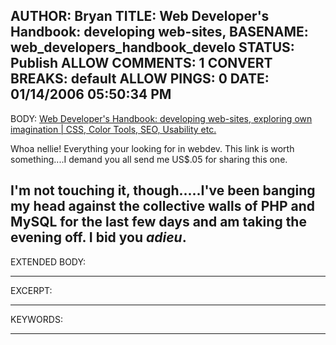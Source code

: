 AUTHOR: Bryan
TITLE: Web Developer's Handbook: developing web-sites,
BASENAME: web_developers_handbook_develo
STATUS: Publish
ALLOW COMMENTS: 1
CONVERT BREAKS: __default__
ALLOW PINGS: 0
DATE: 01/14/2006 05:50:34 PM
-----
BODY:
<a title="Web Developer's Handbook: developing web-sites, exploring own imagination | CSS, Color Tools, SEO, Usability etc." href="http://www.alvit.de/handbook/">Web Developer's Handbook: developing web-sites, exploring own imagination | CSS, Color Tools, SEO, Usability etc.</a>

Whoa nellie! Everything your looking for in webdev. This link is worth something....I demand you all send me US$.05 for sharing this one.  

I'm not touching it, though.....I've been banging my head against the collective walls of PHP and MySQL for the last few days and am taking the evening off. I bid you <em>adieu</em>.
-----
EXTENDED BODY:

-----
EXCERPT:

-----
KEYWORDS:

-----



